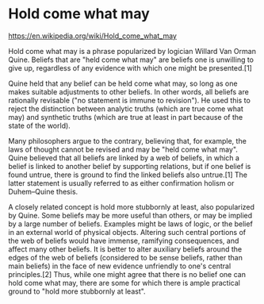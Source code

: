 # Hold come what may

https://en.wikipedia.org/wiki/Hold_come_what_may

Hold come what may is a phrase popularized by logician Willard Van Orman Quine. Beliefs that are "held come what may" are beliefs one is unwilling to give up, regardless of any evidence with which one might be presented.[1]

Quine held that any belief can be held come what may, so long as one makes suitable adjustments to other beliefs. In other words, all beliefs are rationally revisable ("no statement is immune to revision"). He used this to reject the distinction between analytic truths (which are true come what may) and synthetic truths (which are true at least in part because of the state of the world).

Many philosophers argue to the contrary, believing that, for example, the laws of thought cannot be revised and may be "held come what may". Quine believed that all beliefs are linked by a web of beliefs, in which a belief is linked to another belief by supporting relations, but if one belief is found untrue, there is ground to find the linked beliefs also untrue.[1] The latter statement is usually referred to as either confirmation holism or Duhem–Quine thesis.

A closely related concept is hold more stubbornly at least, also popularized by Quine. Some beliefs may be more useful than others, or may be implied by a large number of beliefs. Examples might be laws of logic, or the belief in an external world of physical objects. Altering such central portions of the web of beliefs would have immense, ramifying consequences, and affect many other beliefs. It is better to alter auxiliary beliefs around the edges of the web of beliefs (considered to be sense beliefs, rather than main beliefs) in the face of new evidence unfriendly to one's central principles.[2] Thus, while one might agree that there is no belief one can hold come what may, there are some for which there is ample practical ground to "hold more stubbornly at least".